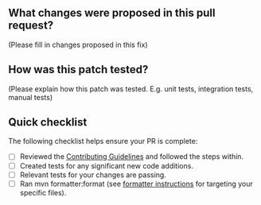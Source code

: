 ## What changes were proposed in this pull request?

(Please fill in changes proposed in this fix)

## How was this patch tested?

(Please explain how this patch was tested. E.g. unit tests, integration tests, manual tests)

## Quick checklist

The following checklist helps ensure your PR is complete:

- [ ] Reviewed the [Contributing Guidelines](https://github.com/deeplearning4j/deeplearning4j/blob/master/arbiter/.github/CONTRIBUTING.md) and followed the steps within.
- [ ] Created tests for any significant new code additions.
- [ ] Relevant tests for your changes are passing.
- [ ] Ran mvn formatter:format (see [formatter instructions](http://code.revelc.net/formatter-maven-plugin/examples.html#Setting_Source_Files) for targeting your specific files).
